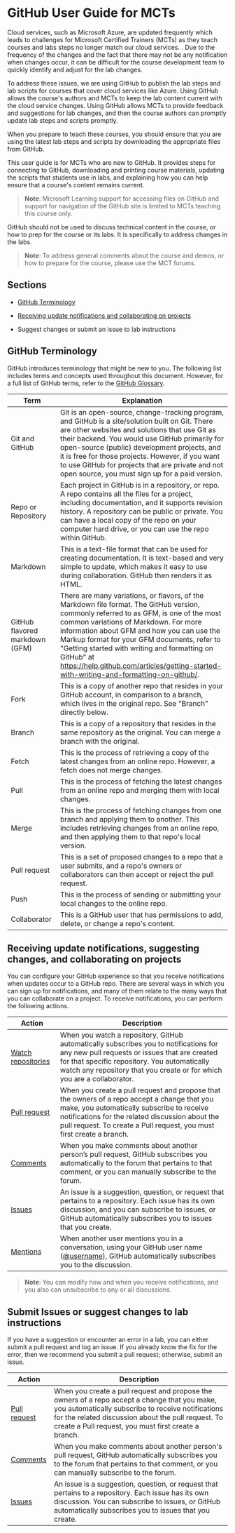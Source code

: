 # GitHub User Guide for MCTs

Cloud services, such as Microsoft Azure, are updated frequently which leads to challenges for Microsoft Certified Trainers (MCTs) as they teach courses and labs steps no longer match our cloud services. . Due to the frequency of the changes and the fact that there may not be any notification when changes occur, it can be difficult for the course development team to quickly identify and adjust for the lab changes.

To address these issues, we are using GitHub to publish the lab steps and lab scripts for courses that cover cloud services like Azure. Using GitHub allows the course's authors and MCTs to keep the lab content current with the cloud service changes. Using GitHub allows MCTs to provide feedback and suggestions for lab changes, and then the course authors can promptly update lab steps and scripts promptly.

When you prepare to teach these courses, you should ensure that you are using the latest lab steps and scripts by downloading the appropriate files from GitHub.

This user guide is for MCTs who are new to GitHub. It provides steps for connecting to GitHub, downloading and printing course materials, updating the scripts that students use in labs, and explaining how you can help ensure that a course's content remains current.

> **Note**: Microsoft Learning support for accessing files on GitHub and support for navigation of the GitHub site is limited to MCTs teaching this course only.

GitHub should not be used to discuss technical content in the course, or how to prep for the course or its labs. It is specifically to address changes in the labs.

 
> **Note**: To address general comments about the course and demos, or how to prepare for the course, please use the MCT forums.

## Sections

- [GitHub Terminology](https://microsoftlearning.github.io/MCT-User-Guide/terminology/)

- [Receiving update notifications and collaborating on projects](https://microsoftlearning.github.io/MCT-User-Guide/collaboration/)

- Suggest changes or submit an issue to lab instructions

## GitHub Terminology

GitHub introduces terminology that might be new to you. The following list includes terms and concepts used throughout this document. However, for a full list of GitHub terms, refer to the [GitHub Glossary](https://docs.github.com/en/get-started/quickstart/github-glossary).

| Term| Explanation |
| - | - |
| Git and GitHub| Git is an open-source, change-tracking program, and GitHub is a site/solution built on Git. There are other websites and solutions that use Git as their backend. You would use GitHub primarily for open-source (public) development projects, and it is free for those projects. However, if you want to use GitHub for projects that are private and not open source, you must sign up for a paid version. |
| Repo or Repository| Each project in GitHub is in a repository, or repo. A repo contains all the files for a project, including documentation, and it supports revision history. A repository can be public or private. You can have a local copy of the repo on your computer hard drive, or you can use the repo within GitHub. |
| Markdown| This is a text-file format that can be used for creating documentation. It is text-based and very simple to update, which makes it easy to use during collaboration. GitHub then renders it as HTML. |
| GitHub flavored markdown (GFM)| There are many variations, or flavors, of the Markdown file format. The GitHub version, commonly referred to as GFM, is one of the most common variations of Markdown. For more information about GFM and how you can use the Markup format for your GFM documents, refer to "Getting started with writing and formatting on GitHub" at https://help.github.com/articles/getting-started-with-writing-and-formatting-on-github/. |
| Fork| This is a copy of another repo that resides in your GitHub account, in comparison to a branch, which lives in the original repo. See "Branch" directly below. |
| Branch| This is a copy of a repository that resides in the same repository as the original. You can merge a branch with the original. |
| Fetch| This is the process of retrieving a copy of the latest changes from an online repo. However, a fetch does not merge changes. |
| Pull| This is the process of fetching the latest changes from an online repo and merging them with local changes. |
| Merge| This is the process of fetching changes from one branch and applying them to another. This includes retrieving changes from an online repo, and then applying them to that repo's local version. |
| Pull request| This is a set of proposed changes to a repo that a user submits, and a repo's owners or collaborators can then accept or reject the pull request. |
| Push| This is the process of sending or submitting your local changes to the online repo. |
| Collaborator| This is a GitHub user that has permissions to add, delete, or change a repo's content. |

## Receiving update notifications, suggesting changes, and collaborating on projects

You can configure your GitHub experience so that you receive notifications when updates occur to a GitHub repo. There are several ways in which you can sign up for notifications, and many of them relate to the many ways that you can collaborate on a project. To receive notifications, you can perform the following actions.

| Action| Description |
| - | - |
| [Watch repositories](https://microsoftlearning.github.io/MCT-User-Guide/collaboration/watching/)| When you watch a repository, GitHub automatically subscribes you to notifications for any new pull requests or issues that are created for that specific repository. You automatically watch any repository that you create or for which you are a collaborator. |
| [Pull request](https://microsoftlearning.github.io/MCT-User-Guide/collaboration/pullrequest/)| When you create a pull request and propose that the owners of a repo accept a change that you make, you automatically subscribe to receive notifications for the related discussion about the pull request. To create a Pull request, you must first create a branch. |
| [Comments](https://microsoftlearning.github.io/MCT-User-Guide/collaboration/comment/)| When you make comments about another person’s pull request, GitHub subscribes you automatically to the forum that pertains to that comment, or you can manually subscribe to the forum. |
| [Issues](https://microsoftlearning.github.io/MCT-User-Guide/collaboration/issue/)| An issue is a suggestion, question, or request that pertains to a repository. Each issue has its own discussion, and you can subscribe to issues, or GitHub automatically subscribes you to issues that you create. |
| [Mentions](https://microsoftlearning.github.io/MCT-User-Guide/collaboration/mention/)| When another user mentions you in a conversation, using your GitHub user name ([@username](https://github.com/username)), GitHub automatically subscribes you to the discussion. |

> **Note**: You can modify how and when you receive notifications, and you also can unsubscribe to any or all discussions.

## Submit Issues or suggest changes to lab instructions

If you have a suggestion or encounter an error in a lab, you can either submit a pull request and log an issue. If you already know the fix for the error, then we recommend you submit a pull request; otherwise, submit an issue.

| Action| Description |
| - | - |
| [Pull request](https://microsoftlearning.github.io/MCT-User-Guide/collaboration/pullrequest/)| When you create a pull request and propose the owners of a repo accept a change that you make, you automatically subscribe to receive notifications for the related discussion about the pull request. To create a Pull request, you must first create a branch. |
| [Comments](https://microsoftlearning.github.io/MCT-User-Guide/collaboration/comment/)| When you make comments about another person's pull request, GitHub automatically subscribes you to the forum that pertains to that comment, or you can manually subscribe to the forum. |
| [Issues](https://microsoftlearning.github.io/MCT-User-Guide/collaboration/issue/)| An issue is a suggestion, question, or request that pertains to a repository. Each issue has its own discussion. You can subscribe to issues, or GitHub automatically subscribes you to issues that you create. |
